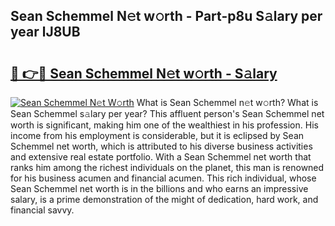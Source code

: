 ## Sean Schemmel N𝚎t w𝚘rth - Part-p8u S𝚊lary per year lJ8UB

# <h2><a href="http://gc1huu.nevu.top/?p=Sean+Schemmel">🔗 👉🔴 Sean Schemmel N𝚎t w𝚘rth - S𝚊lary</a></h2>

[![Sean Schemmel N𝚎t W𝚘rth](https://i.imgur.com/Oavwk0R.jpeg)](http://gc1huu.nevu.top/?p=Sean+Schemmel)
What is Sean Schemmel n𝚎t w𝚘rth? What is Sean Schemmel s𝚊lary per year?
This affluent person's Sean Schemmel net worth is significant, making him one of the wealthiest in his profession. His income from his employment is considerable, but it is eclipsed by Sean Schemmel net worth, which is attributed to his diverse business activities and extensive real estate portfolio. With a Sean Schemmel net worth that ranks him among the richest individuals on the planet, this man is renowned for his business acumen and financial acumen. This rich individual, whose Sean Schemmel net worth is in the billions and who earns an impressive salary, is a prime demonstration of the might of dedication, hard work, and financial savvy.
